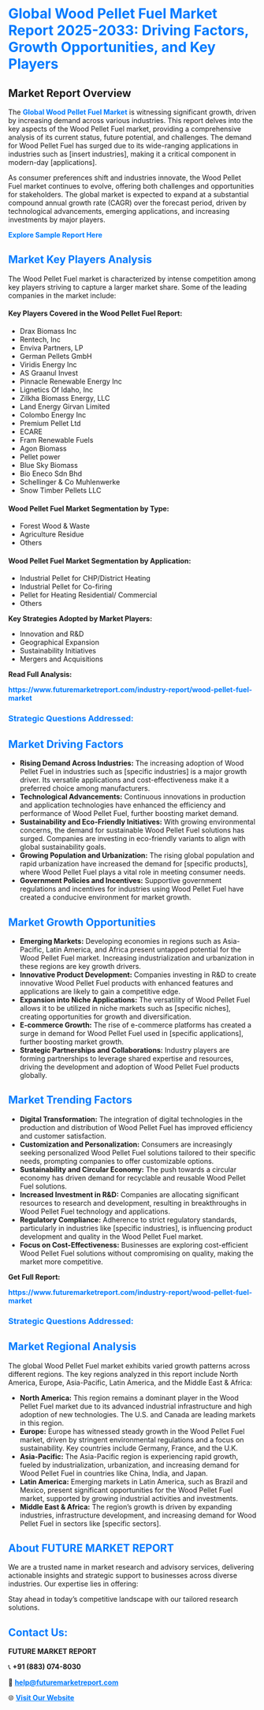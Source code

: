 <h1 style="color: #007BFF;">Global Wood Pellet Fuel Market Report 2025-2033: Driving Factors, Growth Opportunities, and Key Players</h1>

<section id="overview">
<h2>Market Report Overview</h2>
<p>The <a href="https://www.futuremarketreport.com/industry-report/wood-pellet-fuel-market" style="color: #007BFF; text-decoration: none;"><strong>Global Wood Pellet Fuel Market</strong></a> is witnessing significant growth, driven by increasing demand across various industries. This report delves into the key aspects of the Wood Pellet Fuel market, providing a comprehensive analysis of its current status, future potential, and challenges. The demand for Wood Pellet Fuel has surged due to its wide-ranging applications in industries such as [insert industries], making it a critical component in modern-day [applications].</p>
<p>As consumer preferences shift and industries innovate, the Wood Pellet Fuel market continues to evolve, offering both challenges and opportunities for stakeholders. The global market is expected to expand at a substantial compound annual growth rate (CAGR) over the forecast period, driven by technological advancements, emerging applications, and increasing investments by major players.</p>
</section>

<section id="overview">
<p><a href="https://www.futuremarketreport.com/request-sample/reportId=105358" style="color: #007BFF; text-decoration: none;"><strong>Explore Sample Report Here</strong></a></p>
</section>

<section id="key-players">
<h2 style="color: #007BFF;">Market Key Players Analysis</h2>
<p>The Wood Pellet Fuel market is characterized by intense competition among key players striving to capture a larger market share. Some of the leading companies in the market include:</p>
<h4>Key Players Covered in the Wood Pellet Fuel Report:</h4>
<ul><li>Drax Biomass Inc</li><li>Rentech, Inc</li><li>Enviva Partners, LP</li><li>German Pellets GmbH</li><li>Viridis Energy Inc</li><li>AS Graanul Invest</li><li>Pinnacle Renewable Energy Inc</li><li>Lignetics Of Idaho, Inc</li><li>Zilkha Biomass Energy, LLC</li><li>Land Energy Girvan Limited</li><li>Colombo Energy Inc</li><li>Premium Pellet Ltd</li><li>ECARE</li><li>Fram Renewable Fuels</li><li>Agon Biomass</li><li>Pellet power</li><li>Blue Sky Biomass</li><li>Bio Eneco Sdn Bhd</li><li>Schellinger &amp; Co Muhlenwerke</li><li>Snow Timber Pellets LLC</li></ul>
<h4>Wood Pellet Fuel Market Segmentation by Type:</h4>
<ul><li>Forest Wood &amp; Waste</li><li>Agriculture Residue</li><li>Others</li></ul>

<h4>Wood Pellet Fuel Market Segmentation by Application:</h4>
<ul><li>Industrial Pellet for CHP/District Heating</li><li>Industrial Pellet for Co-firing</li><li>Pellet for Heating Residential/ Commercial</li><li>Others</li></ul>
<p><strong>Key Strategies Adopted by Market Players:</strong></p>
<ul>
<li>Innovation and R&D</li>
<li>Geographical Expansion</li>
<li>Sustainability Initiatives</li>
<li>Mergers and Acquisitions</li>
</ul>
</section>

<section>
<p><strong>Read Full Analysis: </strong></p><a href="https://www.futuremarketreport.com/industry-report/wood-pellet-fuel-market" style="color: #007BFF; text-decoration: none;"><strong>https://www.futuremarketreport.com/industry-report/wood-pellet-fuel-market</strong></a>
<h3 style="color: #007BFF;">Strategic Questions Addressed:</h3>
</section>

<section id="driving-factors">
<h2 style="color: #007BFF;">Market Driving Factors</h2>
<ul>
<li><strong>Rising Demand Across Industries:</strong> The increasing adoption of Wood Pellet Fuel in industries such as [specific industries] is a major growth driver. Its versatile applications and cost-effectiveness make it a preferred choice among manufacturers.</li>
<li><strong>Technological Advancements:</strong> Continuous innovations in production and application technologies have enhanced the efficiency and performance of Wood Pellet Fuel, further boosting market demand.</li>
<li><strong>Sustainability and Eco-Friendly Initiatives:</strong> With growing environmental concerns, the demand for sustainable Wood Pellet Fuel solutions has surged. Companies are investing in eco-friendly variants to align with global sustainability goals.</li>
<li><strong>Growing Population and Urbanization:</strong> The rising global population and rapid urbanization have increased the demand for [specific products], where Wood Pellet Fuel plays a vital role in meeting consumer needs.</li>
<li><strong>Government Policies and Incentives:</strong> Supportive government regulations and incentives for industries using Wood Pellet Fuel have created a conducive environment for market growth.</li>
</ul>
</section>

<section id="growth-opportunities">
<h2 style="color: #007BFF;">Market Growth Opportunities</h2>
<ul>
<li><strong>Emerging Markets:</strong> Developing economies in regions such as Asia-Pacific, Latin America, and Africa present untapped potential for the Wood Pellet Fuel market. Increasing industrialization and urbanization in these regions are key growth drivers.</li>
<li><strong>Innovative Product Development:</strong> Companies investing in R&D to create innovative Wood Pellet Fuel products with enhanced features and applications are likely to gain a competitive edge.</li>
<li><strong>Expansion into Niche Applications:</strong> The versatility of Wood Pellet Fuel allows it to be utilized in niche markets such as [specific niches], creating opportunities for growth and diversification.</li>
<li><strong>E-commerce Growth:</strong> The rise of e-commerce platforms has created a surge in demand for Wood Pellet Fuel used in [specific applications], further boosting market growth.</li>
<li><strong>Strategic Partnerships and Collaborations:</strong> Industry players are forming partnerships to leverage shared expertise and resources, driving the development and adoption of Wood Pellet Fuel products globally.</li>
</ul>
</section>

<section id="trending-factors">
<h2 style="color: #007BFF;">Market Trending Factors</h2>
<ul>
<li><strong>Digital Transformation:</strong> The integration of digital technologies in the production and distribution of Wood Pellet Fuel has improved efficiency and customer satisfaction.</li>
<li><strong>Customization and Personalization:</strong> Consumers are increasingly seeking personalized Wood Pellet Fuel solutions tailored to their specific needs, prompting companies to offer customizable options.</li>
<li><strong>Sustainability and Circular Economy:</strong> The push towards a circular economy has driven demand for recyclable and reusable Wood Pellet Fuel solutions.</li>
<li><strong>Increased Investment in R&D:</strong> Companies are allocating significant resources to research and development, resulting in breakthroughs in Wood Pellet Fuel technology and applications.</li>
<li><strong>Regulatory Compliance:</strong> Adherence to strict regulatory standards, particularly in industries like [specific industries], is influencing product development and quality in the Wood Pellet Fuel market.</li>
<li><strong>Focus on Cost-Effectiveness:</strong> Businesses are exploring cost-efficient Wood Pellet Fuel solutions without compromising on quality, making the market more competitive.</li>
</ul>
</section>

<section>
<p><strong>Get Full Report: </strong></p><a href="https://www.futuremarketreport.com/industry-report/wood-pellet-fuel-market" style="color: #007BFF; text-decoration: none;"><strong>https://www.futuremarketreport.com/industry-report/wood-pellet-fuel-market</strong></a>
<h3 style="color: #007BFF;">Strategic Questions Addressed:</h3>
</section>


<section id="regional-analysis">
<h2 style="color: #007BFF;">Market Regional Analysis</h2>
<p>The global Wood Pellet Fuel market exhibits varied growth patterns across different regions. The key regions analyzed in this report include North America, Europe, Asia-Pacific, Latin America, and the Middle East & Africa:</p>
<ul>
<li><strong>North America:</strong> This region remains a dominant player in the Wood Pellet Fuel market due to its advanced industrial infrastructure and high adoption of new technologies. The U.S. and Canada are leading markets in this region.</li>
<li><strong>Europe:</strong> Europe has witnessed steady growth in the Wood Pellet Fuel market, driven by stringent environmental regulations and a focus on sustainability. Key countries include Germany, France, and the U.K.</li>
<li><strong>Asia-Pacific:</strong> The Asia-Pacific region is experiencing rapid growth, fueled by industrialization, urbanization, and increasing demand for Wood Pellet Fuel in countries like China, India, and Japan.</li>
<li><strong>Latin America:</strong> Emerging markets in Latin America, such as Brazil and Mexico, present significant opportunities for the Wood Pellet Fuel market, supported by growing industrial activities and investments.</li>
<li><strong>Middle East & Africa:</strong> The region’s growth is driven by expanding industries, infrastructure development, and increasing demand for Wood Pellet Fuel in sectors like [specific sectors].</li>
</ul>
</section>

<footer>
<h2 style="color: #007BFF;">About FUTURE MARKET REPORT</h2>
<p>We are a trusted name in market research and advisory services, delivering actionable insights and strategic support to businesses across diverse industries. Our expertise lies in offering:</p>

<p>Stay ahead in today’s competitive landscape with our tailored research solutions.</p>

<h2 style="color: #007BFF;">Contact Us:</h2>
<p><strong>FUTURE MARKET REPORT</strong></p>
<p>📞 <strong>+91 (883) 074-8030</strong></p>
<p>📧 <strong><a href="mailto:help@futuremarketreport.com" style="color: #007BFF;">help@futuremarketreport.com</a></strong></p>
<p>🌐 <strong><a href="https://www.futuremarketreport.com/" style="color: #007BFF;">Visit Our Website</a></strong></p>
</footer>